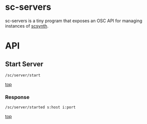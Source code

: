 # sc-servers

sc-servers is a tiny program that exposes an OSC API for
managing instances of [scsynth](http://supercollider.github.io/).

# API

## Start Server

```
/sc/server/start
```

[top](#api)

### Response

```
/sc/server/started s:host i:port
```

[top](#api)
